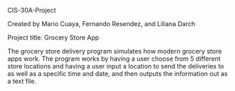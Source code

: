 CIS-30A-Project

Created by
Mario Cuaya, Fernando Resendez, and Liliana Darch 
	
Project title: Grocery Store App

The grocery store delivery program simulates how modern grocery store apps work. The program works by having a user choose from 5 different store locations and having a user input a location to send the deliveries to as well as a specific time and date, and then outputs the information out as a text file.
